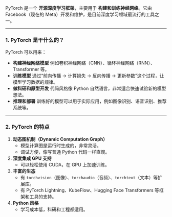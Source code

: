 PyTorch 是一个 **开源深度学习框架**，主要用于 **构建和训练神经网络**。它由 Facebook（现在的 Meta）开发和维护，是目前深度学习领域最流行的工具之一。

------

### 1. PyTorch 是干什么的？

PyTorch 可以用来：

- **构建神经网络模型**
   例如卷积神经网络（CNN）、循环神经网络（RNN）、Transformer 等。
- **训练模型**
   通过“前向传播 → 计算损失 → 反向传播 → 更新参数”这个过程，让模型学习数据的规律。
- **做科研和原型开发**
   代码风格像 Python 自然语言，非常适合快速试验新的模型想法。
- **推理和部署**
   训练好的模型可以用于实际应用，例如图像识别、语音识别、推荐系统等。

------

### 2. PyTorch 的特点

1. **动态图机制（Dynamic Computation Graph）**
   - 模型计算图是运行时生成的，非常灵活。
   - 调试方便，像写普通 Python 代码一样直观。
2. **深度集成 GPU 支持**
   - 可以轻松使用 CUDA，在 GPU 上加速训练。
3. **丰富的生态**
   - 有 `torchvision`（图像）、`torchaudio`（音频）、`torchtext`（文本）等扩展库。
   - 有 PyTorch Lightning、KubeFlow、Hugging Face Transformers 等框架和工具的支持。
4. **Python 风格**
   - 学习成本低，科研和工程都适用。